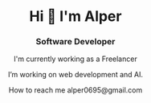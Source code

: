 <h1 align="center">Hi 👋 I'm Alper</h1>
<h3 align="center"> Software Developer</h3>


<p align="center"> I'm currently working as a Freelancer
<p align="center">I’m working on web development and AI.</p>

<p align="center"> How to reach me alper0695@gmail.com</p>


